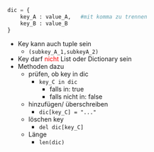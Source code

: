 ```python
dic = {
	key_A : value_A,   #mit komma zu trennen
	key_B : value_B
}
```
- Key kann auch tuple sein 
	- `(subkey_A_1,subkeyA_2)` 
- Key darf <font color = "red">nicht</font> List oder Dictionary sein
- Methoden dazu 
	- prüfen, ob key in dic 
		- `key_C in dic` 
			- falls in: true 
			- falls nicht in: false 
	- hinzufügen/ überschreiben 
		- `dic[key_C] = "..."` 
	- löschen key 
		- `del dic[key_C]` 
	- Länge 
		- `len(dic)` 